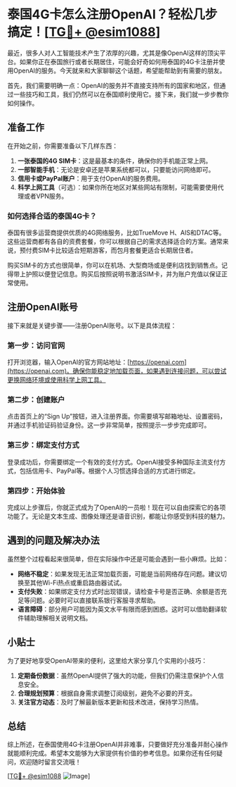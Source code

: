 # 泰国4G卡怎么注册OpenAI？轻松几步搞定！[[TG💪+ @esim1088](https://t.me/s/esim1088)]

最近，很多人对人工智能技术产生了浓厚的兴趣，尤其是像OpenAI这样的顶尖平台。如果你正在泰国旅行或者长期居住，可能会好奇如何用泰国的4G卡注册并使用OpenAI的服务。今天就来和大家聊聊这个话题，希望能帮助到有需要的朋友。

首先，我们需要明确一点：OpenAI的服务并不直接支持所有的国家和地区，但通过一些技巧和工具，我们仍然可以在泰国顺利使用它。接下来，我们就一步步教你如何操作。

## 准备工作

在开始之前，你需要准备以下几样东西：

1. **一张泰国的4G SIM卡**：这是最基本的条件，确保你的手机能正常上网。
2. **一部智能手机**：无论是安卓还是苹果系统都可以，只要能访问网络即可。
3. **信用卡或PayPal账户**：用于支付OpenAI的服务费用。
4. **科学上网工具**（可选）：如果你所在地区对某些网站有限制，可能需要使用代理或者VPN服务。

### 如何选择合适的泰国4G卡？

泰国有很多运营商提供优质的4G网络服务，比如TrueMove H、AIS和DTAC等。这些运营商都有各自的资费套餐，你可以根据自己的需求选择适合的方案。通常来说，预付费SIM卡比较适合短期游客，而包月套餐更适合长期居住者。

购买SIM卡的方式也很简单，你可以在机场、大型商场或是便利店找到销售点。记得带上护照以便登记信息。购买后按照说明书激活SIM卡，并为账户充值以保证正常使用。

## 注册OpenAI账号

接下来就是关键步骤——注册OpenAI账号。以下是具体流程：

### 第一步：访问官网

打开浏览器，输入OpenAI的官方网站地址：[https://openai.com](https://openai.com)。确保你能稳定地加载页面，如果遇到连接问题，可以尝试更换网络环境或使用科学上网工具。

### 第二步：创建账户

点击首页上的“Sign Up”按钮，进入注册界面。你需要填写邮箱地址、设置密码，并通过手机验证码验证身份。这一步非常简单，按照提示一步步完成即可。

### 第三步：绑定支付方式

登录成功后，你需要绑定一个有效的支付方式。OpenAI接受多种国际主流支付方式，包括信用卡、PayPal等。根据个人习惯选择合适的方式进行绑定。

### 第四步：开始体验

完成以上步骤后，你就正式成为了OpenAI的一员啦！现在可以自由探索它的各项功能了。无论是文本生成、图像处理还是语音识别，都能让你感受到科技的魅力。

## 遇到的问题及解决办法

虽然整个过程看起来很简单，但在实际操作中还是可能会遇到一些小麻烦。比如：

- **网络不稳定**：如果发现无法正常加载页面，可能是当前网络存在问题。建议切换至其他Wi-Fi热点或重启路由器试试。
- **支付失败**：如果绑定支付方式时出现错误，请检查卡号是否正确、余额是否充足等问题。必要时可以直接联系银行客服寻求帮助。
- **语言障碍**：部分用户可能因为英文水平有限而感到困惑。这时可以借助翻译软件辅助理解相关说明文档。

## 小贴士

为了更好地享受OpenAI带来的便利，这里给大家分享几个实用的小技巧：

1. **定期备份数据**：虽然OpenAI提供了强大的功能，但我们仍需注意保护个人信息安全。
2. **合理规划预算**：根据自身需求调整订阅级别，避免不必要的开支。
3. **关注官方动态**：及时了解最新版本更新和技术改进，保持学习热情。

## 总结

综上所述，在泰国使用4G卡注册OpenAI并非难事，只要做好充分准备并耐心操作就能顺利完成。希望本文能够为大家提供有价值的参考信息。如果你还有任何疑问，欢迎随时留言交流哦！

[[TG💪+ @esim1088](https://t.me/s/esim1088) ![Image](https://i.postimg.cc/4NQfJmqS/Snipaste-2025-05-13-00-14-12.png)]